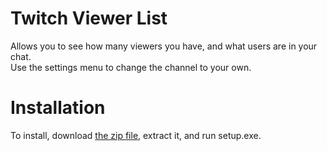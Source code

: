 # Twitch Viewer List

Allows you to see how many viewers you have, and what users are in your chat.  
  Use the settings menu to change the channel to your own.


# Installation
To install, download [the zip file](https://github.com/jmalish/twitchViewerList/blob/master/Twitch%20Viewer%20List.zip), extract it, and run setup.exe.
